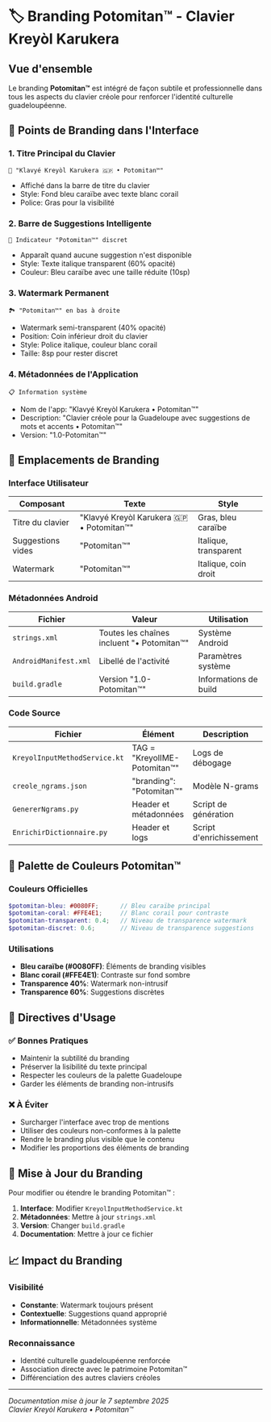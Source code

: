 # 🏷️ Branding Potomitan™ - Clavier Kreyòl Karukera

## Vue d'ensemble

Le branding **Potomitan™** est intégré de façon subtile et professionnelle dans tous les aspects du clavier créole pour renforcer l'identité culturelle guadeloupéenne.

## 🎯 Points de Branding dans l'Interface

### 1. Titre Principal du Clavier
```
📱 "Klavyé Kreyòl Karukera 🇬🇵 • Potomitan™"
```
- Affiché dans la barre de titre du clavier
- Style: Fond bleu caraïbe avec texte blanc corail
- Police: Gras pour la visibilité

### 2. Barre de Suggestions Intelligente
```
💭 Indicateur "Potomitan™" discret
```
- Apparaît quand aucune suggestion n'est disponible
- Style: Texte italique transparent (60% opacité)
- Couleur: Bleu caraïbe avec une taille réduite (10sp)

### 3. Watermark Permanent
```
🏞️ "Potomitan™" en bas à droite
```
- Watermark semi-transparent (40% opacité)
- Position: Coin inférieur droit du clavier
- Style: Police italique, couleur blanc corail
- Taille: 8sp pour rester discret

### 4. Métadonnées de l'Application
```
📋 Information système
```
- Nom de l'app: "Klavyé Kreyòl Karukera • Potomitan™"
- Description: "Clavier créole pour la Guadeloupe avec suggestions de mots et accents • Potomitan™"
- Version: "1.0-Potomitan™"

## 📱 Emplacements de Branding

### Interface Utilisateur
| Composant | Texte | Style |
|-----------|--------|-------|
| Titre du clavier | "Klavyé Kreyòl Karukera 🇬🇵 • Potomitan™" | Gras, bleu caraïbe |
| Suggestions vides | "Potomitan™" | Italique, transparent |
| Watermark | "Potomitan™" | Italique, coin droit |

### Métadonnées Android
| Fichier | Valeur | Utilisation |
|---------|---------|-------------|
| `strings.xml` | Toutes les chaînes incluent "• Potomitan™" | Système Android |
| `AndroidManifest.xml` | Libellé de l'activité | Paramètres système |
| `build.gradle` | Version "1.0-Potomitan™" | Informations de build |

### Code Source
| Fichier | Élément | Description |
|---------|---------|-------------|
| `KreyolInputMethodService.kt` | TAG = "KreyolIME-Potomitan™" | Logs de débogage |
| `creole_ngrams.json` | "branding": "Potomitan™" | Modèle N-grams |
| `GenererNgrams.py` | Header et métadonnées | Script de génération |
| `EnrichirDictionnaire.py` | Header et logs | Script d'enrichissement |

## 🎨 Palette de Couleurs Potomitan™

### Couleurs Officielles
```scss
$potomitan-bleu: #0080FF;      // Bleu caraïbe principal
$potomitan-coral: #FFE4E1;     // Blanc corail pour contraste
$potomitan-transparent: 0.4;   // Niveau de transparence watermark
$potomitan-discret: 0.6;       // Niveau de transparence suggestions
```

### Utilisations
- **Bleu caraïbe (#0080FF)**: Éléments de branding visibles
- **Blanc corail (#FFE4E1)**: Contraste sur fond sombre
- **Transparence 40%**: Watermark non-intrusif
- **Transparence 60%**: Suggestions discrètes

## 📝 Directives d'Usage

### ✅ Bonnes Pratiques
- Maintenir la subtilité du branding
- Préserver la lisibilité du texte principal
- Respecter les couleurs de la palette Guadeloupe
- Garder les éléments de branding non-intrusifs

### ❌ À Éviter
- Surcharger l'interface avec trop de mentions
- Utiliser des couleurs non-conformes à la palette
- Rendre le branding plus visible que le contenu
- Modifier les proportions des éléments de branding

## 🔄 Mise à Jour du Branding

Pour modifier ou étendre le branding Potomitan™ :

1. **Interface**: Modifier `KreyolInputMethodService.kt`
2. **Métadonnées**: Mettre à jour `strings.xml`
3. **Version**: Changer `build.gradle`
4. **Documentation**: Mettre à jour ce fichier

## 📈 Impact du Branding

### Visibilité
- **Constante**: Watermark toujours présent
- **Contextuelle**: Suggestions quand approprié  
- **Informationnelle**: Métadonnées système

### Reconnaissance
- Identité culturelle guadeloupéenne renforcée
- Association directe avec le patrimoine Potomitan™
- Différenciation des autres claviers créoles

---

*Documentation mise à jour le 7 septembre 2025*  
*Clavier Kreyòl Karukera • Potomitan™*
